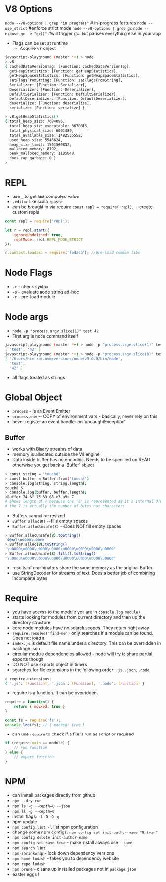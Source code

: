 # V8 Options
`node --v8-options | grep "in progress"` # in-progress features
`node --use_strict` #enforce strict mode
`node --v8-options | grep gc`
`node --expose-gc -e "gc()"` #will trigger gc..but pauses everything else in your app
- Flags can be set at runtime
  - Acquire v8 object
```bash
javascript-playground (master *+) > node
> v8
{ cachedDataVersionTag: [Function: cachedDataVersionTag],
  getHeapStatistics: [Function: getHeapStatistics],
  getHeapSpaceStatistics: [Function: getHeapSpaceStatistics],
  setFlagsFromString: [Function: setFlagsFromString],
  Serializer: [Function: Serializer],
  Deserializer: [Function: Deserializer],
  DefaultSerializer: [Function: DefaultSerializer],
  DefaultDeserializer: [Function: DefaultDeserializer],
  deserialize: [Function: deserialize],
  serialize: [Function: serialize] }

> v8.getHeapStatistics()
{ total_heap_size: 7684096,
  total_heap_size_executable: 3670016,
  total_physical_size: 6001480,
  total_available_size: 1492536552,
  used_heap_size: 5546624,
  heap_size_limit: 1501560832,
  malloced_memory: 8192,
  peak_malloced_memory: 1185848,
  does_zap_garbage: 0 }
> 
```

# REPL
- use `_` to get last computed value
- `.editor` like scala `:paste`
- can be brought in via require `const repl = require('repl);` --create custom repls
```javascript
const repl = require('repl');

let r = repl.start({
    ignoreUndefined: true,
    replMode: repl.REPL_MODE_STRICT
});

r.context.loadash = require('lodash'); //pre-load common libs
```

# Node Flags
- `-c` - check syntax
- `-p` - evaluate node string ad-hoc
- `-r` - pre-load module

# Node args
- `node -p "process.argv.slice(1)" test 42`
- First arg is node command itself
```bash
javascript-playground (master *+) > node -p "process.argv.slice(1)" test 42
[ 'test', '42' ]
javascript-playground (master *+) > node -p "process.argv.slice(0)" test 42
[ '/Users/hierro/.nvm/versions/node/v9.0.0/bin/node',
  'test',
  '42' ]
```
- all flags treated as strings

# Global Object
- `process` - is an Event Emitter
- `process.env` -- COPY of environment vars - basically, never rely on this
- never register an event handler on 'uncaughtException'

## Buffer
- works with Binary streams of data
- memory is allocated outside the V8 engine
- Data inside buffer has no encoding. Needs to be specified on READ otherwise you get back a 'Buffer' object
```bash
> const string = 'touché'
> const buffer = Buffer.from('touché')
> console.log(string, string.length);
touché 6
> console.log(buffer, buffer.length);
<Buffer 74 6f 75 63 68 c3 a9> 7
# Shows length of 7 because the 'é' is represented as it's internal UTF-8 representation
# the 7 is actually the number of bytes not characters
```
- Buffers cannot be resized
- `Buffer.alloc(8)` --fills empty spaces
- `Buffer.allocUnsafe(8)` --Does NOT fill empty spaces
```bash
> Buffer.allocUnsafe(8).toString()
'�@�ͩ?\u0000\u0000'
> Buffer.alloc(8).toString()
'\u0000\u0000\u0000\u0000\u0000\u0000\u0000\u0000'
> Buffer.allocUnsafe(8).fill().toString()
'\u0000\u0000\u0000\u0000\u0000\u0000\u0000\u0000'
```
- results of combinators share the same memory as the original Buffer
- use StringDecoder for streams of text. Does a better job of combining incomplete bytes

# Require
- you have access to the module you are in `console.log(module)`
- starts looking for modules from current directory and then up the directory structure
- core node modules have no search scopes. They return right away
- `require.resolve('find-me')` only searches if a module can be found. Does not load it
- `index.js` is default file name under a directory. This can be overridden in package.json
- circular module dependencies allowed - node will try to share partial exports though
- DO NOT use exports object in timers
- searches for file extensions in the following order: `.js`, `.json`, `.node`
```bash
> require.extensions
{ '.js': [Function], '.json': [Function], '.node': [Function] }
```
- require is a function. It can be overridden.
```javascript
require = function() {
    return { mocked: true };
}

const fs = require('fs');
console.log(fs); // { mocked: true } 
```
- can use `require` to check if a file is run as script or required
```javascript
if (require.main == module) {
    // run function
} else {
    // export function
}
```

# NPM
- can install packages directly from github
- `npm --dry-run`
- `npm ls -g --depth=0 --json`
- `npm ll -g --depth=0`
- install flags: `-S` `-D` `-O` `-g`
- npm update
- `npm config list -l` list npm configuration
- change some npm configs: `npm config set init-author-name "Batman"`
- `npm config delete init-author-name`
- `npm config set save true` - make install always use `--save`
- `npm search lint`
- `npm-shrinkwrap` - lock down dependency versions
- `npm home lodash` - takes you to dependency website
- `npm repo lodash`
- `npm prune` - cleans up installed packages not in `package.json`
- easter eggs !